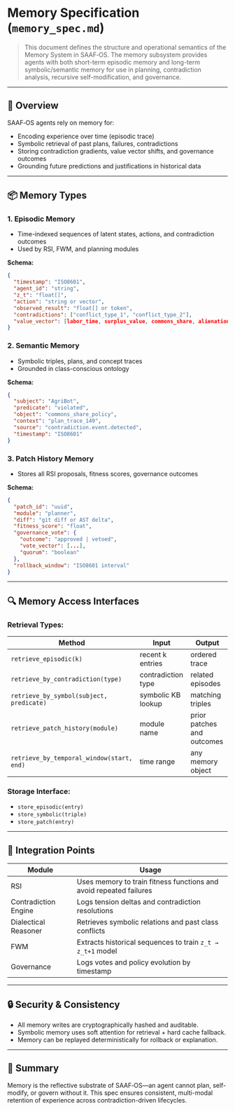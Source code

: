 
# Memory Specification (`memory_spec.md`)

> This document defines the structure and operational semantics of the Memory System in SAAF‑OS. The memory subsystem provides agents with both short-term episodic memory and long-term symbolic/semantic memory for use in planning, contradiction analysis, recursive self-modification, and governance.

---

## 🧠 Overview

SAAF‑OS agents rely on memory for:
- Encoding experience over time (episodic trace)
- Symbolic retrieval of past plans, failures, contradictions
- Storing contradiction gradients, value vector shifts, and governance outcomes
- Grounding future predictions and justifications in historical data

---

## 📦 Memory Types

### 1. Episodic Memory
- Time-indexed sequences of latent states, actions, and contradiction outcomes
- Used by RSI, FWM, and planning modules

**Schema:**
```json
{
  "timestamp": "ISO8601",
  "agent_id": "string",
  "z_t": "float[]",
  "action": "string or vector",
  "observed_result": "float[] or token",
  "contradictions": ["conflict_type_1", "conflict_type_2"],
  "value_vector": [labor_time, surplus_value, commons_share, alienation]
}
```

### 2. Semantic Memory
- Symbolic triples, plans, and concept traces
- Grounded in class-conscious ontology

**Schema:**
```json
{
  "subject": "AgriBot",
  "predicate": "violated",
  "object": "commons_share_policy",
  "context": "plan_trace_149",
  "source": "contradiction.event.detected",
  "timestamp": "ISO8601"
}
```

### 3. Patch History Memory
- Stores all RSI proposals, fitness scores, governance outcomes

**Schema:**
```json
{
  "patch_id": "uuid",
  "module": "planner",
  "diff": "git diff or AST delta",
  "fitness_score": "float",
  "governance_vote": {
    "outcome": "approved | vetoed",
    "vote_vector": [...],
    "quorum": "boolean"
  },
  "rollback_window": "ISO8601 interval"
}
```

---

## 🔍 Memory Access Interfaces

### Retrieval Types:
| Method | Input | Output |
|--------|-------|--------|
| `retrieve_episodic(k)` | recent k entries | ordered trace |
| `retrieve_by_contradiction(type)` | contradiction type | related episodes |
| `retrieve_by_symbol(subject, predicate)` | symbolic KB lookup | matching triples |
| `retrieve_patch_history(module)` | module name | prior patches and outcomes |
| `retrieve_by_temporal_window(start, end)` | time range | any memory object |

### Storage Interface:
- `store_episodic(entry)`
- `store_symbolic(triple)`
- `store_patch(entry)`

---

## 🧠 Integration Points

| Module | Usage |
|--------|-------|
| RSI | Uses memory to train fitness functions and avoid repeated failures |
| Contradiction Engine | Logs tension deltas and contradiction resolutions |
| Dialectical Reasoner | Retrieves symbolic relations and past class conflicts |
| FWM | Extracts historical sequences to train `z_t → z_t+1` model |
| Governance | Logs votes and policy evolution by timestamp |

---

## 🔒 Security & Consistency

- All memory writes are cryptographically hashed and auditable.
- Symbolic memory uses soft attention for retrieval + hard cache fallback.
- Memory can be replayed deterministically for rollback or explanation.

---

## 📌 Summary

Memory is the reflective substrate of SAAF‑OS—an agent cannot plan, self-modify, or govern without it. This spec ensures consistent, multi-modal retention of experience across contradiction-driven lifecycles.

